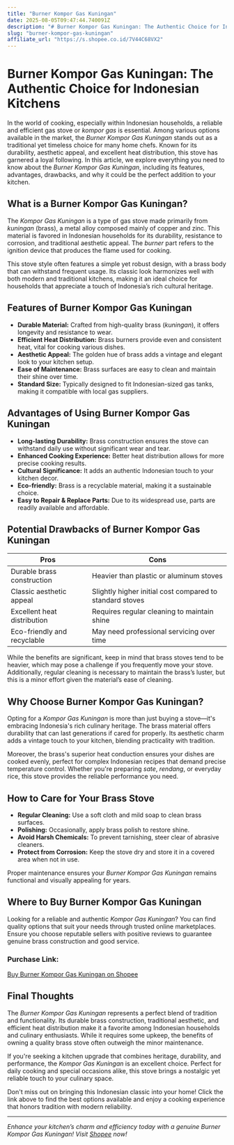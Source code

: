 ```yaml
---
title: "Burner Kompor Gas Kuningan"
date: 2025-08-05T09:47:44.740091Z
description: "# Burner Kompor Gas Kuningan: The Authentic Choice for Indonesian Kitchens..."
slug: "burner-kompor-gas-kuningan"
affiliate_url: "https://s.shopee.co.id/7V44C68VX2"
---
```

# Burner Kompor Gas Kuningan: The Authentic Choice for Indonesian Kitchens

In the world of cooking, especially within Indonesian households, a reliable and efficient gas stove or *kompor gas* is essential. Among various options available in the market, the *Burner Kompor Gas Kuningan* stands out as a traditional yet timeless choice for many home chefs. Known for its durability, aesthetic appeal, and excellent heat distribution, this stove has garnered a loyal following. In this article, we explore everything you need to know about the *Burner Kompor Gas Kuningan*, including its features, advantages, drawbacks, and why it could be the perfect addition to your kitchen.

## What is a Burner Kompor Gas Kuningan?

The *Kompor Gas Kuningan* is a type of gas stove made primarily from *kuningan* (brass), a metal alloy composed mainly of copper and zinc. This material is favored in Indonesian households for its durability, resistance to corrosion, and traditional aesthetic appeal. The *burner* part refers to the ignition device that produces the flame used for cooking.

This stove style often features a simple yet robust design, with a brass body that can withstand frequent usage. Its classic look harmonizes well with both modern and traditional kitchens, making it an ideal choice for households that appreciate a touch of Indonesia’s rich cultural heritage.

## Features of Burner Kompor Gas Kuningan

- **Durable Material:** Crafted from high-quality brass (*kuningan*), it offers longevity and resistance to wear.
- **Efficient Heat Distribution:** Brass burners provide even and consistent heat, vital for cooking various dishes.
- **Aesthetic Appeal:** The golden hue of brass adds a vintage and elegant look to your kitchen setup.
- **Ease of Maintenance:** Brass surfaces are easy to clean and maintain their shine over time.
- **Standard Size:** Typically designed to fit Indonesian-sized gas tanks, making it compatible with local gas suppliers.

## Advantages of Using Burner Kompor Gas Kuningan

- **Long-lasting Durability:** Brass construction ensures the stove can withstand daily use without significant wear and tear.
- **Enhanced Cooking Experience:** Better heat distribution allows for more precise cooking results.
- **Cultural Significance:** It adds an authentic Indonesian touch to your kitchen decor.
- **Eco-friendly:** Brass is a recyclable material, making it a sustainable choice.
- **Easy to Repair & Replace Parts:** Due to its widespread use, parts are readily available and affordable.

## Potential Drawbacks of Burner Kompor Gas Kuningan

| Pros | Cons |
| --- | --- |
| Durable brass construction | Heavier than plastic or aluminum stoves |
| Classic aesthetic appeal | Slightly higher initial cost compared to standard stoves |
| Excellent heat distribution | Requires regular cleaning to maintain shine |
| Eco-friendly and recyclable | May need professional servicing over time |

While the benefits are significant, keep in mind that brass stoves tend to be heavier, which may pose a challenge if you frequently move your stove. Additionally, regular cleaning is necessary to maintain the brass’s luster, but this is a minor effort given the material’s ease of cleaning.

## Why Choose Burner Kompor Gas Kuningan?

Opting for a *Kompor Gas Kuningan* is more than just buying a stove—it's embracing Indonesia's rich culinary heritage. The brass material offers durability that can last generations if cared for properly. Its aesthetic charm adds a vintage touch to your kitchen, blending practicality with tradition.

Moreover, the brass's superior heat conduction ensures your dishes are cooked evenly, perfect for complex Indonesian recipes that demand precise temperature control. Whether you're preparing *sate*, *rendang*, or everyday rice, this stove provides the reliable performance you need.

## How to Care for Your Brass Stove

- **Regular Cleaning:** Use a soft cloth and mild soap to clean brass surfaces.
- **Polishing:** Occasionally, apply brass polish to restore shine.
- **Avoid Harsh Chemicals:** To prevent tarnishing, steer clear of abrasive cleaners.
- **Protect from Corrosion:** Keep the stove dry and store it in a covered area when not in use.

Proper maintenance ensures your *Burner Kompor Gas Kuningan* remains functional and visually appealing for years.

## Where to Buy Burner Kompor Gas Kuningan

Looking for a reliable and authentic *Kompor Gas Kuningan*? You can find quality options that suit your needs through trusted online marketplaces. Ensure you choose reputable sellers with positive reviews to guarantee genuine brass construction and good service.

### Purchase Link:
[Buy Burner Kompor Gas Kuningan on Shopee](https://s.shopee.co.id/7V44C68VX2)

## Final Thoughts

The *Burner Kompor Gas Kuningan* represents a perfect blend of tradition and functionality. Its durable brass construction, traditional aesthetic, and efficient heat distribution make it a favorite among Indonesian households and culinary enthusiasts. While it requires some upkeep, the benefits of owning a quality brass stove often outweigh the minor maintenance.

If you're seeking a kitchen upgrade that combines heritage, durability, and performance, the *Kompor Gas Kuningan* is an excellent choice. Perfect for daily cooking and special occasions alike, this stove brings a nostalgic yet reliable touch to your culinary space.

Don't miss out on bringing this Indonesian classic into your home! Click the link above to find the best options available and enjoy a cooking experience that honors tradition with modern reliability.

---

*Enhance your kitchen’s charm and efficiency today with a genuine Burner Kompor Gas Kuningan! Visit [Shopee](https://s.shopee.co.id/7V44C68VX2) now!*